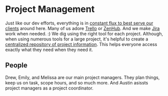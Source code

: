 Project Management
==================

Just like our dev efforts, everything is in [constant flux to best serve our clients](http://webstandardssherpa.com/reviews/responsive-discovery/) around here. Many of us adore [Trello](https://trello.com/) or [ZenHub](https://www.zenhub.io/). And we make [Jira](https://www.atlassian.com/software/) work when needed. :) We dig using the right tool for each project. Although, when using numerous tools for a large project, it's helpful to create a [centralized repository of project information](https://github.com/sparkbox/standard/blob/master/project_management/base-hub.md). This helps everyone access exactly what they need when they need it. 

People
------

Drew, Emily, and Melissa are our main project managers. They plan things, keep us on task, scope hours, and so much more. And Austin asissts project managers as a project coordinator.
